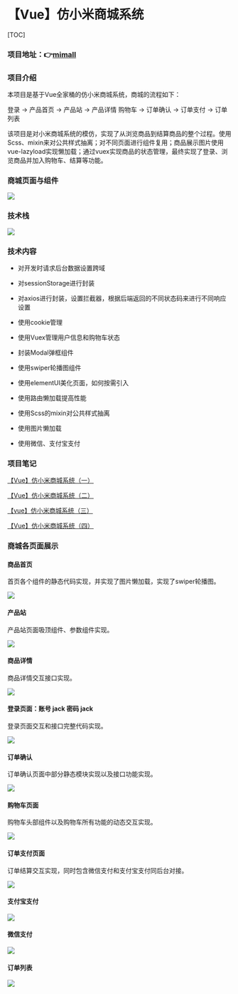 # 【Vue】仿小米商城系统

[TOC]



### 项目地址：👉[mimall](https://gitee.com/mengqiuleo/mimall)



### 项目介绍

本项目是基于Vue全家桶的仿小米商城系统，商城的流程如下：

登录 -> 产品首页 -> 产品站 -> 产品详情
购物车 -> 订单确认 -> 订单支付 -> 订单列表

 该项目是对小米商城系统的模仿，实现了从浏览商品到结算商品的整个过程。使用Scss、mixin来对公共样式抽离；对不同页面进行组件复用；商品展示图片使用vue-lazyload实现懒加载；通过vuex实现商品的状态管理，最终实现了登录、浏览商品并加入购物车、结算等功能。



### 商城页面与组件

![](E:\note\vue项目\mimall\图片\页面与组件.jpg)



### 技术栈

![](E:\note\vue项目\mimall\图片\技术栈.jpg)



### 技术内容

- 对开发时请求后台数据设置跨域

- 对sessionStorage进行封装
- 对axios进行封装，设置拦截器，根据后端返回的不同状态码来进行不同响应设置
- 使用cookie管理
- 使用Vuex管理用户信息和购物车状态
- 封装Modal弹框组件
- 使用swiper轮播图组件
- 使用elementUI美化页面，如何按需引入
- 使用路由懒加载提高性能
- 使用Scss的mixin对公共样式抽离
- 使用图片懒加载
- 使用微信、支付宝支付



### 项目笔记

[【Vue】仿小米商城系统（一）](https://blog.csdn.net/weixin_52834435/article/details/124681288?spm=1001.2014.3001.5501)

[【Vue】仿小米商城系统（二）](https://blog.csdn.net/weixin_52834435/article/details/124681466?spm=1001.2014.3001.5501)

[【vue】仿小米商城系统（三）](https://blog.csdn.net/weixin_52834435/article/details/124681506?spm=1001.2014.3001.5501)

[【Vue】仿小米商城系统（四）](https://blog.csdn.net/weixin_52834435/article/details/124681637?spm=1001.2014.3001.5501)



### 商城各页面展示

#### 商品首页

首页各个组件的静态代码实现，并实现了图片懒加载，实现了swiper轮播图。

![](E:\note\vue项目\mimall\图片\首页.jpg)



#### 产品站

产品站页面吸顶组件、参数组件实现。

![](E:\note\vue项目\mimall\图片\产品栈.jpg)



#### 商品详情

商品详情交互接口实现。

![](E:\note\vue项目\mimall\图片\产品详情页.jpg)



#### 登录页面：账号 jack  密码 jack

登录页面交互和接口完整代码实现。

![](E:\note\vue项目\mimall\图片\登录页面.jpg)



#### 订单确认

订单确认页面中部分静态模块实现以及接口功能实现。

![](E:\note\vue项目\mimall\图片\订单确认.jpg)



#### 购物车页面

购物车头部组件以及购物车所有功能的动态交互实现。

![](E:\note\vue项目\mimall\图片\购物车.jpg)



#### 订单支付页面

订单结算交互实现，同时包含微信支付和支付宝支付同后台对接。

![](E:\note\vue项目\mimall\图片\支付页面.jpg)



#### 支付宝支付

![](E:\note\vue项目\mimall\图片\支付宝页面.jpg)



#### 微信支付

![](E:\note\vue项目\mimall\图片\微信.jpg)



#### 订单列表

![](E:\note\vue项目\mimall\图片\订单列表.jpg)





